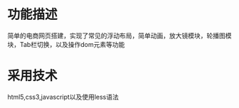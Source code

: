 # 功能描述
简单的电商网页搭建，实现了常见的浮动布局，简单动画，放大镜模块，轮播图模块，Tab栏切换，以及操作dom元素等功能
# 采用技术
html5,css3,javascript以及使用less语法
